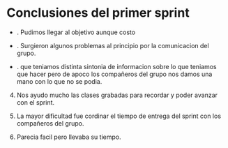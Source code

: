 # Conclusiones del primer sprint

* . Pudimos llegar al objetivo aunque costo

* . Surgieron algunos problemas al principio por la comunicacion del grupo.

* . que teniamos distinta sintonia de informacion sobre lo que teniamos que hacer pero de apoco los compañeros del grupo nos damos una mano con lo que no se podia.

4. Nos ayudo mucho las clases grabadas para recordar y poder avanzar con el sprint. 

5. La mayor dificultad fue cordinar el tiempo de entrega del sprint con los compañeros del grupo.

6. Parecia facil pero llevaba su tiempo.
